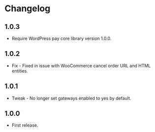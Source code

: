# Changelog

## 1.0.3
*	Require WordPress pay core library version 1.0.0.

## 1.0.2
*	Fix - Fixed in issue with WooCommerce cancel order URL and HTML entities.

## 1.0.1
*	Tweak - No longer set gateways enabled to yes by default.

## 1.0.0
*	First release.
